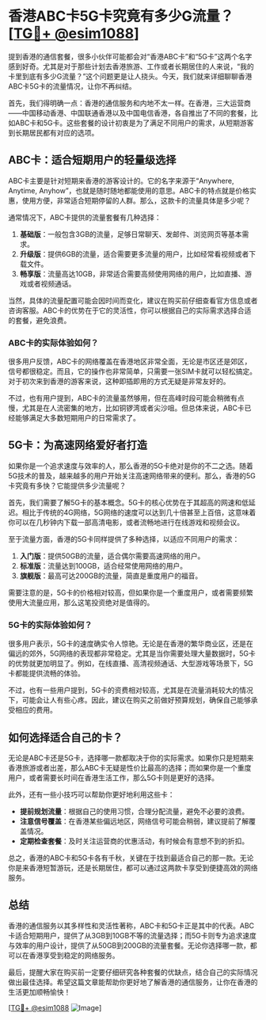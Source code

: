 # 香港ABC卡5G卡究竟有多少G流量？[[TG💪+ @esim1088](https://t.me/s/esim1088)]

提到香港的通信套餐，很多小伙伴可能都会对“香港ABC卡”和“5G卡”这两个名字感到好奇。尤其是对于那些计划去香港旅游、工作或者长期居住的人来说，“我的卡里到底有多少G流量？”这个问题更是让人挠头。今天，我们就来详细聊聊香港ABC卡5G卡的流量情况，让你不再纠结。

首先，我们得明确一点：香港的通信服务和内地不太一样。在香港，三大运营商——中国移动香港、中国联通香港以及中国电信香港，各自推出了不同的套餐，比如ABC卡和5G卡。这些套餐的设计初衷是为了满足不同用户的需求，从短期游客到长期居民都有对应的选项。

## ABC卡：适合短期用户的轻量级选择

ABC卡主要是针对短期来香港的游客设计的。它的名字来源于“Anywhere, Anytime, Anyhow”，也就是随时随地都能使用的意思。ABC卡的特点就是价格实惠，使用方便，非常适合短期停留的人群。那么，这款卡的流量具体是多少呢？

通常情况下，ABC卡提供的流量套餐有几种选择：

1. **基础版**：一般包含3GB的流量，足够日常聊天、发邮件、浏览网页等基本需求。
2. **升级版**：提供6GB的流量，适合需要更多流量的用户，比如经常看视频或者下载文件。
3. **畅享版**：流量高达10GB，非常适合需要高频使用网络的用户，比如直播、游戏或者视频通话。

当然，具体的流量配置可能会因时间而变化，建议在购买前仔细查看官方信息或者咨询客服。ABC卡的优势在于它的灵活性，你可以根据自己的实际需求选择合适的套餐，避免浪费。

### ABC卡的实际体验如何？

很多用户反馈，ABC卡的网络覆盖在香港地区非常全面，无论是市区还是郊区，信号都很稳定。而且，它的操作也非常简单，只需要一张SIM卡就可以轻松搞定。对于初次来到香港的游客来说，这种即插即用的方式无疑是非常友好的。

不过，也有用户提到，ABC卡的流量虽然够用，但在高峰时段可能会稍微有点慢，尤其是在人流密集的地方，比如铜锣湾或者尖沙咀。但总体来说，ABC卡已经能够满足大多数短期用户的日常需求了。

## 5G卡：为高速网络爱好者打造

如果你是一个追求速度与效率的人，那么香港的5G卡绝对是你的不二之选。随着5G技术的普及，越来越多的用户开始关注高速网络带来的便利。那么，香港的5G卡究竟有多快？它能提供多少流量呢？

首先，我们需要了解5G卡的基本概念。5G卡的核心优势在于其超高的网速和低延迟。相比于传统的4G网络，5G网络的速度可以达到几十倍甚至上百倍，这意味着你可以在几秒钟内下载一部高清电影，或者流畅地进行在线游戏和视频会议。

至于流量方面，香港的5G卡同样提供了多种选择，以适应不同用户的需求：

1. **入门版**：提供50GB的流量，适合偶尔需要高速网络的用户。
2. **标准版**：流量达到100GB，适合经常使用网络的用户。
3. **旗舰版**：最高可达200GB的流量，简直是重度用户的福音。

需要注意的是，5G卡的价格相对较高，但如果你是一个重度用户，或者需要频繁使用大流量应用，那么这笔投资绝对是值得的。

### 5G卡的实际体验如何？

很多用户表示，5G卡的速度确实令人惊艳。无论是在香港的繁华商业区，还是在偏远的郊外，5G网络的表现都非常稳定。尤其是当你需要处理大量数据时，5G卡的优势就更加明显了。例如，在线直播、高清视频通话、大型游戏等场景下，5G卡都能提供流畅的体验。

不过，也有一些用户提到，5G卡的资费相对较高，尤其是在流量消耗较大的情况下，可能会让人有些心疼。因此，建议在购买之前做好预算规划，确保自己能够承受相应的费用。

## 如何选择适合自己的卡？

无论是ABC卡还是5G卡，选择哪一款都取决于你的实际需求。如果你只是短期来香港旅游或者出差，那么ABC卡无疑是性价比最高的选择；而如果你是一个重度用户，或者需要长时间在香港生活工作，那么5G卡则是更好的选择。

此外，还有一些小技巧可以帮助你更好地利用这些卡：

- **提前规划流量**：根据自己的使用习惯，合理分配流量，避免不必要的浪费。
- **注意信号覆盖**：在香港某些偏远地区，网络信号可能会稍弱，建议提前了解覆盖情况。
- **定期检查套餐**：及时关注运营商的优惠活动，有时候会有意想不到的折扣。

总之，香港的ABC卡和5G卡各有千秋，关键在于找到最适合自己的那一款。无论你是来香港短暂游玩，还是长期居住，都可以通过这两款卡享受到便捷高效的网络服务。

## 总结

香港的通信服务以其多样性和灵活性著称，ABC卡和5G卡正是其中的代表。ABC卡适合短期用户，提供了从3GB到10GB不等的流量选择；而5G卡则专为追求速度与效率的用户设计，提供了从50GB到200GB的流量套餐。无论你选择哪一款，都可以在香港享受到稳定的网络服务。

最后，提醒大家在购买前一定要仔细研究各种套餐的优缺点，结合自己的实际情况做出最佳选择。希望这篇文章能帮助你更好地了解香港的通信服务，让你在香港的生活更加顺畅愉快！

[[TG💪+ @esim1088](https://t.me/s/esim1088) ![Image](https://i.postimg.cc/4NQfJmqS/Snipaste-2025-05-13-00-14-12.png)]